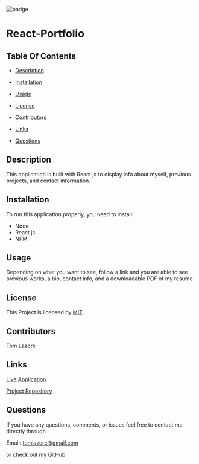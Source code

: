   ![badge](https://img.shields.io/badge/license-MIT-brightgreen)
  
  # React-Portfolio
  

  ## Table Of Contents

  * [Description](#description)

  * [Installation](#installation)

  * [Usage](#usage)

  * [License](#license)

  * [Contributors](#contributors)

  * [Links](#links)

  * [Questions](#questions)

  ## Description

  This application is built with React.js to display info about myself, previous projects, and contact information.
  
  ## Installation

  To run this application properly, you need to install:
  
  * Node 
  * React.js 
  * NPM
  

  ## Usage
  
  Depending on what you want to see, follow a link and you are able to see previous works, a bio, contact info, and a downloadable PDF of my resume
  
  
  ## License
  
  This Project is licensed by [MIT](https://choosealicense.com/licenses/mit/).
  
  ## Contributors

  Tom Lazore

  ## Links

  [Live Application](https://tlaze.github.io/react-portfolio/)

  [Project Repository](https://github.com/tlaze/react-portfolio)
  
  
  ## Questions

  If you have any questions, comments, or issues feel free to contact me directly through
  
  Email: tomlazore@gmail.com

  or check out my [GitHub](https://github.com/tlaze)
